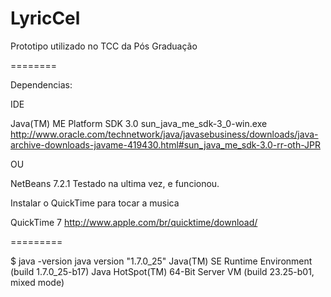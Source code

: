 LyricCel
========

Prototipo utilizado no TCC da Pós Graduação

========

Dependencias:

IDE

Java(TM) ME Platform SDK 3.0
sun_java_me_sdk-3_0-win.exe
http://www.oracle.com/technetwork/java/javasebusiness/downloads/java-archive-downloads-javame-419430.html#sun_java_me_sdk-3.0-rr-oth-JPR

OU

NetBeans 7.2.1
Testado na ultima vez, e funcionou.

Instalar o QuickTime para tocar a musica

QuickTime 7
http://www.apple.com/br/quicktime/download/


=========

$ java -version
java version "1.7.0_25"
Java(TM) SE Runtime Environment (build 1.7.0_25-b17)
Java HotSpot(TM) 64-Bit Server VM (build 23.25-b01, mixed mode)
